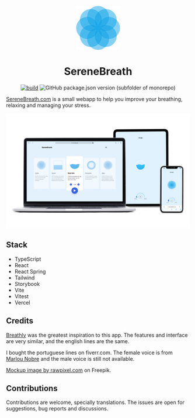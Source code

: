 <div align="center">
  <img src="./public/logo.svg" width="120">

# SereneBreath

[![build](https://github.com/gsantiago/SereneBreath/actions/workflows/build.yml/badge.svg)](https://github.com/gsantiago/SereneBreath/actions/workflows/build.yml)
![GitHub package.json version (subfolder of monorepo)](https://img.shields.io/github/package-json/v/gsantiago/SereneBreath)

</div>

[SereneBreath.com](https://serenebreath.com) is a small webapp to help you improve your breathing, relaxing and managing your stress.

<div align="scenter">

![SereneBreath on macbook, ipad and iphone](/etc/mockups.png)

</div>

## Stack

- TypeScript
- React
- React Spring
- Tailwind
- Storybook
- Vite
- Vitest
- Vercel

## Credits

[Breathly](https://github.com/mmazzarolo/breathly-app) was the greatest inspiration to this app. The features and interface are very similar, and the english lines are the same.

I bought the portuguese lines on fiverr.com. The female voice is from [Marlou Nobre](https://fiverr.com/marlou_nobre) and the male voice is still not available.

<a href="https://www.freepik.com/free-psd/digital-devices-screen-editable_16303836.htm#query=device%20mockup&position=1&from_view=keyword&track=ais">Mockup image by rawpixel.com</a> on Freepik.

## Contributions

Contributions are welcome, specially translations. The issues are open for suggestions, bug reports and discussions.
